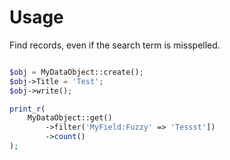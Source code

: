 # Usage

Find records, even if the search term is misspelled. 

```php

$obj = MyDataObject::create();
$obj->Title = 'Test';
$obj->write();

print_r(
    MyDataObject::get()
        ->filter('MyField:Fuzzy' => 'Tessst'])
        ->count()
);
